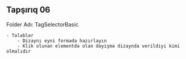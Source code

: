 ## Tapşırıq 06

Folder Adı: TagSelectorBasic
```
- Tələblər
    - Dizaynı eyni formada hazırlayın
    - Klik olunan elementdə olan dəyişmə dizaynda verildiyi kimi olmalıdır
```